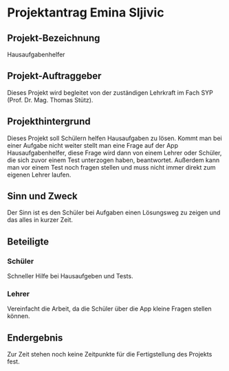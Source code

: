 # Projektantrag Emina Sljivic

## Projekt-Bezeichnung
Hausaufgabenhelfer

## Projekt-Auftraggeber
Dieses Projekt wird begleitet von der zuständigen Lehrkraft im Fach SYP (Prof. Dr. Mag. Thomas Stütz).

## Projekthintergrund
Dieses Projekt soll Schülern helfen Hausaufgaben zu lösen. Kommt man bei einer Aufgabe nicht weiter stellt man eine Frage auf der App Hausaufgabenhelfer, diese Frage wird dann von einem Lehrer oder Schüler, die sich zuvor einem Test unterzogen haben, beantwortet. Außerdem kann man vor einem Test noch fragen stellen und muss nicht immer direkt zum eigenen Lehrer laufen.

## Sinn und Zweck
Der Sinn ist es den Schüler bei Aufgaben einen Lösungsweg zu zeigen und das alles in kurzer Zeit.

## Beteiligte
### Schüler
Schneller Hilfe bei Hausaufgeben und Tests.

### Lehrer
Vereinfacht die Arbeit, da die Schüler über die App kleine Fragen stellen können.

## Endergebnis
Zur Zeit stehen noch keine Zeitpunkte für die Fertigstellung des Projekts fest.
